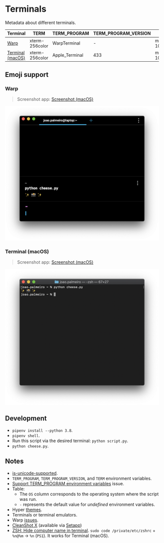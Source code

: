 # Terminals

Metadata about different terminals.

| Terminal                                                                 | TERM           | TERM_PROGRAM   | TERM_PROGRAM_VERSION | OS            |
| ------------------------------------------------------------------------ | -------------- | -------------- | -------------------- | ------------- |
| [Warp](https://www.warp.dev/)                                            | xterm-256color | WarpTerminal   | -                    | macOS-10.15.7 |
| [Terminal (macOS)](https://support.apple.com/guide/terminal/welcome/mac) | xterm-256color | Apple_Terminal | 433                  | macOS-10.15.7 |

## Emoji support

### Warp

> Screenshot app: [Screenshot (macOS)](https://support.apple.com/en-gb/guide/mac-help/mh26782/10.15/mac/10.15)

![Warp](img/warp_screenshot_macos.png)

### Terminal (macOS)

> Screenshot app: [Screenshot (macOS)](https://support.apple.com/en-gb/guide/mac-help/mh26782/10.15/mac/10.15)

![Terminal (macOS)](img/terminal_screenshot_macos.png)

## Development

- `pipenv install --python 3.8`.
- `pipenv shell`.
- Run this script via the desired terminal: `python script.py`.
- `python cheese.py`.

## Notes

- [is-unicode-supported](https://github.com/sindresorhus/is-unicode-supported).
- `TERM_PROGRAM`, `TERM_PROGRAM_VERSION`, and `TERM` environment variables.
- [Support TERM_PROGRAM environment variables](https://github.com/mintty/mintty/issues/776) issue.
- Table:
  - The `OS` column corresponds to the operating system where the script was run.
  - `-` represents the default value for _undefined_ environment variables.
- Hyper [themes](https://hyper.is/themes).
- Terminals or terminal emulators.
- Warp [issues](https://github.com/warpdotdev/warp/issues).
- [CleanShot X](https://cleanshot.com/) (available via [Setapp](https://setapp.com/apps/cleanshot))
- [ZSH: Hide computer name in terminal](https://stackoverflow.com/a/59944342). `sudo code /private/etc/zshrc` + `%n@%m` -> `%n` (`PS1`). It works for Terminal (macOS).
